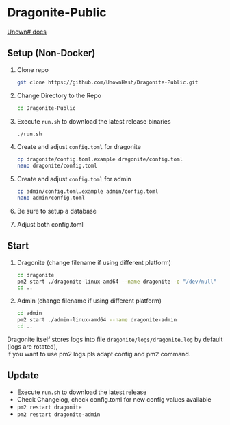 # Dragonite-Public

[Unown# docs](https://unownhash.com/docs/dragonite)

## Setup (Non-Docker)
1. Clone repo

   ```bash
   git clone https://github.com/UnownHash/Dragonite-Public.git
   ```
   
2. Change Directory to the Repo

   ```bash
   cd Dragonite-Public
   ```

3. Execute `run.sh` to download the latest release binaries

   ```bash
   ./run.sh
   ```

4. Create and adjust `config.toml` for dragonite

   ```bash
   cp dragonite/config.toml.example dragonite/config.toml
   nano dragonite/config.toml
   ```

5. Create and adjust `config.toml` for admin

   ```bash
   cp admin/config.toml.example admin/config.toml
   nano admin/config.toml
   ```

6. Be sure to setup a database
7. Adjust both config.toml

## Start
1. Dragonite (change filename if using different platform)

   ```bash
   cd dragonite
   pm2 start ./dragonite-linux-amd64 --name dragonite -o "/dev/null"
   cd ..
   ```
2. Admin (change filename if using different platform)

   ```bash
   cd admin
   pm2 start ./admin-linux-amd64 --name dragonite-admin
   cd ..
   ```

Dragonite itself stores logs into file `dragonite/logs/dragonite.log` by default (logs are rotated),  
if you want to use pm2 logs pls adapt config and pm2 command.

## Update
- Execute `run.sh` to download the latest release
- Check Changelog, check config.toml for new config values available
- `pm2 restart dragonite`
- `pm2 restart dragonite-admin`
